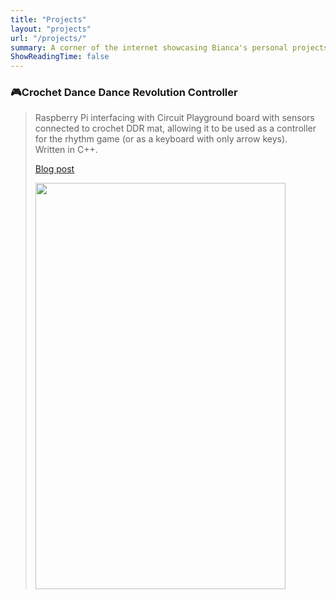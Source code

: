 ```yaml
---
title: "Projects"
layout: "projects"
url: "/projects/"
summary: A corner of the internet showcasing Bianca's personal projects
ShowReadingTime: false
---
```

<h3>🎮Crochet Dance Dance Revolution Controller</h3>
<blockquote>
<p>Raspberry Pi interfacing with Circuit Playground board with sensors connected to crochet DDR mat, allowing it to be used as a controller for the rhythm game (or as a keyboard with only arrow keys). <br> Written in C++.</p>
<p><a href="https://www.biancatuliao.com/blog/raspberry-pi-ddr-dance-mat/">Blog post</a></p>
<img src="/ddrgif.gif" width="400" height="650">
</blockquote>